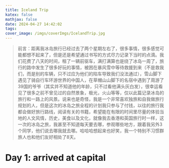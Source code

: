 ```yaml
---
title: Iceland Trip
katex: false
mathjax: false
date: 2024-04-27 14:42:02
tags:
cover_image: /imgs/coverImgs/IcelandTrip.jpg
---
```


>前言：距离我冰岛旅行已经过去了两个星期左右了，很多事情，很多感觉可能都想不起来了，但是还是希望通过书写的方式尽力记录下当时的点滴。我们花费了八天的时间，租了一辆前驱车，满打满算也是绕了冰岛一周了，旅行的路中发生了很多好玩的事情，被困在暴风雪中等待救援到来（不是救我们，而是别的车辆，只不过应为他们的陷车导致我们没法通过），雪山脚下遇见了骑自行车环游世界的中国人，在草帽山山脚下的名宿中遇到了周游了39国的爷爷（其实并不知道他的年龄，只不过看他满头灰白发），很幸运看见了很多之前不曾见过的自然景象，极光，火山等等，仅以此篇记录冰岛的旅行和一路上的风景。说来也是奇怪，我是一个非常喜欢独旅和自我做旅行规划的人，但是这次的冰岛之旅全程的计划我只参与了付钱，以往的旅行我都会做好旅行路线，阅读有关的书籍，希望能在有限的时间里尽量的体验当地的人文风情，历史，美食以及文化，就像我去香港和英国旅行时一样，这一次的冰岛之旅，我甚至不知道每天要去哪，参观哪些地方，跟着我另外3个同学，他们说去哪我就去哪。哈哈哈想起来也好笑，我一个特别不习惯群旅人也和他们友好相处了8天。

# Day 1: arrived at capital


